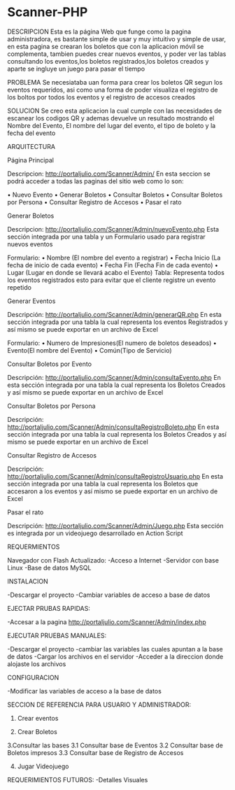 # Scanner-PHP

DESCRIPCION
Esta es la página Web que funge como la pagina administradora, es bastante simple de usar y muy intuitivo y simple de usar, en esta pagina se crearan los boletos que con la aplicacion móvil se complementa, tambien puedes crear nuevos eventos, y poder ver las tablas consultando los eventos,los boletos registrados,los boletos creados y aparte se ingluye un juego para pasar el tiempo

PROBLEMA
Se necesiataba uan forma para crear los boletos QR segun los eventos requeridos, asi como una forma de poder visualiza el registro de los boltos por todos los eventos y el registro de accesos creados 

SOLUCION
Se creo esta aplicacion la cual cumple con las necesidades de escanear los codigos QR y ademas devuelve un resultado mostrando el Nombre del Evento, El nombre del lugar del evento, el tipo de boleto y la fecha del evento

ARQUITECTURA

Página Principal

Descripcion:
http://portaljulio.com/Scanner/Admin/
En esta seccion se podrá acceder a todas las paginas del sitio web como lo son:

•	Nuevo Evento
•	Generar Boletos
•	Consultar Boletos
•	Consultar Boletos por Persona
•	Consultar Registro de Accesos
•	Pasar el rato


Generar Boletos

Descripcion:
http://portaljulio.com/Scanner/Admin/nuevoEvento.php
Esta sección integrada por una tabla y un Formulario usado para registrar nuevos eventos 

Formulario:
•	Nombre (El nombre del evento a registrar)
•	Fecha Inicio (La fecha de inicio de cada evento)
•	Fecha Fin (Fecha Fin de cada evento)
•	Lugar (Lugar en donde se llevará acabo el Evento)
Tabla:
Representa todos los eventos registrados esto para evitar que el cliente registre un evento repetido

Generar Eventos

Descripción:
http://portaljulio.com/Scanner/Admin/generarQR.php
En esta sección integrada por una tabla la cual representa los eventos Registrados y así mismo se puede exportar en un archivo de Excel

Formulario:
•	Numero de Impresiones(El numero de boletos deseados)
•	Evento(El nombre del Evento)
•	Común(Tipo de Servicio)

Consultar Boletos por Evento

Descripción:
http://portaljulio.com/Scanner/Admin/consultaEvento.php
En esta sección integrada por una tabla la cual representa los Boletos Creados y así mismo se puede exportar en un archivo de Excel


Consultar Boletos por Persona

Descripción:
http://portaljulio.com/Scanner/Admin/consultaRegistroBoleto.php
En esta sección integrada por una tabla la cual representa los Boletos Creados y así mismo se puede exportar en un archivo de Excel


Consultar Registro de Accesos

Descripción:
http://portaljulio.com/Scanner/Admin/consultaRegistroUsuario.php
En esta sección integrada por una tabla la cual representa los Boletos que accesaron a los eventos y así mismo se puede exportar en un archivo de Excel


Pasar el rato

Descripción:
http://portaljulio.com/Scanner/Admin/Juego.php
Esta sección es integrada por un videojuego desarrollado en Action Script

  
REQUERMIENTOS

Navegador con Flash Actualizado:
-Acceso a Internet
-Servidor con base Linux
-Base de datos MySQL

INSTALACION

-Descargar el proyecto
-Cambiar variables de acceso a base de datos

EJECTAR PRUBAS RAPIDAS:

-Accesar a la pagina http://portaljulio.com/Scanner/Admin/index.php


EJECUTAR PRUEBAS MANUALES:

-Descargar el proyecto
-cambiar las variables las cuales apuntan a la base de datos
-Cargar los archivos en el servidor
-Acceder a la direccion donde alojaste los archivos

CONFIGURACION

-Modificar las variables de acceso a la base de datos 

SECCION DE REFERENCIA PARA USUARIO Y ADMINISTRADOR:

1. Crear eventos

2. Crear Boletos

3.Consultar las bases
3.1 Consultar base de Eventos
3.2 Consultar base de Boletos impresos
3.3 Consultar base de Registro de Accesos

4. Jugar Videojuego


REQUERIMIENTOS FUTUROS:
-Detalles Visuales











